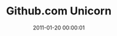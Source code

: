 ---
layout: web-error
date: 2011-01-20 00:00:01
title: Github.com Unicorn
image: github_unicorn
alt: UNICORN SMASH
category: web-errors
---